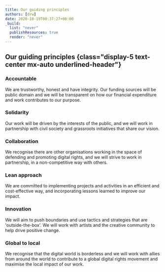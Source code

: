 ```yaml
---
title: Our guiding principles
authors: [drw]
date: 2020-10-19T00:37:27+00:00
_build:
  list: "never"
  publishResources: true
  render: "never"
---
```


## Our guiding principles {class="display-5 text-center mx-auto underlined-header"}

### Accountable
We are trustworthy, honest and have integrity. Our funding sources will be public domain and we will be transparent on how our financial expenditure and work contributes to our purpose.

### Solidarity
Our work will be driven by the interests of the public, and we will work in partnership with civil society and grassroots initiatives that share our vision.

### Collaboration
We recognise there are other organisations working in the space of defending and promoting digital rights, and we will strive to work in partnership, in a non-competitive way with others.

### Lean approach
We are committed to implementing projects and activities in an efficient and cost-effective way, and incorporating lessons learned to improve our impact.

### Innovation
We will aim to push boundaries and use tactics and strategies that are 'outside-the-box'. We will work with artists and the creative community to help drive positive change.

### Global to local
We recognise that the digital world is borderless and we will work with allies from around the world to contribute to a global digital rights movement and maximise the local impact of our work.

